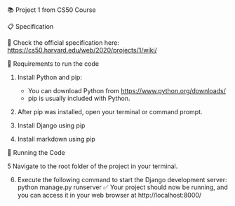 📚 Project 1 from CS50 Course
 
📋 Specification

🔗 Check the official specification here: https://cs50.harvard.edu/web/2020/projects/1/wiki/

🔨 Requirements to run the code
1. Install Python and pip:
   - You can download Python from https://www.python.org/downloads/
   - pip is usually included with Python.

2. After pip was installed, open your terminal or command prompt.

3. Install Django using pip
4. Install markdown using pip
   
🚀 Running the Code

5 Navigate to the root folder of the project in your terminal.

6. Execute the following command to start the Django development server:
  python manage.py runserver
✅ Your project should now be running, and you can access it in your web browser at http://localhost:8000/
